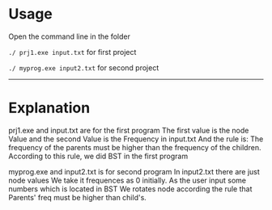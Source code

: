 # Usage 
Open the command line in the folder

`./ prj1.exe input.txt` 
for first project

`./ myprog.exe input2.txt` 
for second project
<hr>


# Explanation
prj1.exe and input.txt are for the first program 
The first value is the node Value and the second Value is the Frequency in input.txt 
And the rule is: The frequency of the parents must be higher than the frequency of the children. 
According to this rule, we did BST in the first program

myprog.exe and input2.txt is for second program
In input2.txt there are just node values
We take it frequences as 0 initially.
As the user input some numbers which is located in BST
We rotates node according the rule that Parents' freq must be higher than child's.
